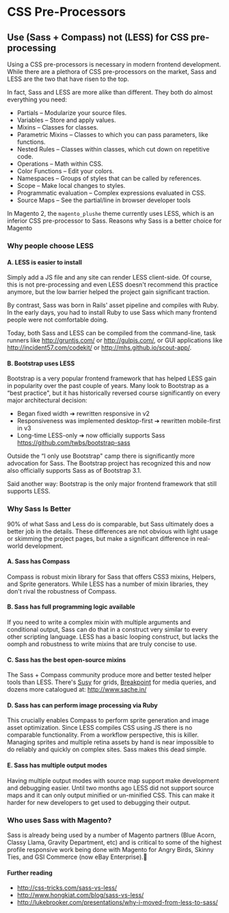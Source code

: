 # CSS Pre-Processors

## Use (Sass + Compass) not (LESS) for CSS pre-processing

Using a CSS pre-processors is necessary in modern frontend development. While there are a plethora of CSS pre-processors on the market, Sass and LESS are the two that have risen to the top.

In fact, Sass and LESS are more alike than different. They both do almost everything you need:

* Partials – Modularize your source files.
* Variables – Store and apply values.
* Mixins – Classes for classes.
* Parametric Mixins – Classes to which you can pass parameters, like functions.
* Nested Rules – Classes within classes, which cut down on repetitive code.
* Operations – Math within CSS.
* Color Functions – Edit your colors.
* Namespaces – Groups of styles that can be called by references.
* Scope – Make local changes to styles.
* Programmatic evaluation – Complex expressions evaluated in CSS.
* Source Maps – See the partial/line in browser developer tools

In Magento 2, the ```magento_plushe``` theme currently uses LESS, which is an inferior CSS pre-processor to Sass. Reasons why Sass is a better choice for Magento 

### Why people choose LESS

#### A. LESS is easier to install

Simply add a JS file and any site can render LESS client-side. Of course, this is not pre-processing and even LESS doesn't recommend this practice anymore, but the low barrier helped the project gain significant traction.

By contrast, Sass was born in Rails' asset pipeline and compiles with Ruby. In the early days, you had to install Ruby to use Sass which many frontend people were not comfortable doing.

Today, both Sass and LESS can be compiled from the command-line, task runners like http://gruntjs.com/ or http://gulpjs.com/, or GUI applications like http://incident57.com/codekit/ or http://mhs.github.io/scout-app/.

#### B. Bootstrap uses LESS

Bootstrap is a very popular frontend framework that has helped LESS gain in popularity over the past couple of years. Many look to Bootstrap as a “best practice", but it has historically reversed course significantly on every major architectural decision:

* Began fixed width ➔ rewritten responsive in v2
* Responsiveness was implemented desktop-first ➔ rewritten mobile-first in v3
* Long-time LESS-only ➔ now officially supports Sass https://github.com/twbs/bootstrap-sass 

Outside the “I only use Bootstrap" camp there is significantly more advocation for Sass. The Bootstrap project has recognized this and now also officially supports Sass as of Bootstrap 3.1.

Said another way: Bootstrap is the only major frontend framework that still supports LESS. 

### Why Sass Is Better

90% of what Sass and Less do is comparable, but Sass ultimately does a better job in the details. These differences are not obvious with light usage or skimming the project pages, but make a significant difference in real-world development.

#### A. Sass has Compass

Compass is robust mixin library for Sass that offers CSS3 mixins, Helpers, and Sprite generators. While LESS has a number of mixin libraries, they don't rival the robustness of Compass.

#### B. Sass has full programming logic available

If you need to write a complex mixin with multiple arguments and conditional output, Sass can do that in a construct very similar to every other scripting language. LESS has a basic looping construct, but lacks the oomph and robustness to write mixins that are truly concise to use.

#### C. Sass has the best open-source mixins

The Sass + Compass community produce more and better tested helper tools than LESS. There's [Susy](http://susy.oddbird.net/) for grids, [Breakpoint](http://breakpoint-sass.com/) for media queries, and dozens more catalogued at: http://www.sache.in/

#### D. Sass has can perform image processing via Ruby

This crucially enables Compass to perform sprite generation and image asset optimization. Since LESS compiles CSS using JS there is no comparable functionality. From a workflow perspective, this is killer. Managing sprites and multiple retina assets by hand is near impossible to do reliably and quickly on complex sites. Sass makes this dead simple.

#### E. Sass has multiple output modes

Having multiple output modes with source map support make development and debugging easier. Until two months ago LESS did not support source maps and it can only output minified or un-minified CSS. This can make it harder for new developers to get used to debugging their output.

### Who uses Sass with Magento?

Sass is already being used by a number of Magento partners (Blue Acorn, Classy Llama, Gravity Department, etc) and is critical to some of the highest profile responsive work being done with Magento for Angry Birds, Skinny Ties, and GSI Commerce (now eBay Enterprise).
#### Further reading

* http://css-tricks.com/sass-vs-less/ 
* http://www.hongkiat.com/blog/sass-vs-less/
* http://lukebrooker.com/presentations/why-i-moved-from-less-to-sass/
